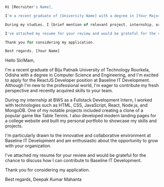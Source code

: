 ```js
Hi [Recruiter's Name],

I'm a recent graduate of [University Name] with a degree in [Your Major], and I'm excited to apply for the [Position Name] at [Company Name]. Although I'm new to the professional world, I'm eager to contribute my fresh perspective and recently acquired skills to your team.

During my studies, I [brief mention of relevant project, internship, or achievement]. I'm particularly drawn to [specific aspect of the company/position] and am enthusiastic about the opportunity to grow with your organization.

I've attached my resume for your review and would be grateful for the chance to discuss how I can contribute to [Company Name].

Thank you for considering my application.

Best regards, [Your Name]

```



Hello Sir/Mam,

I'm a recent graduate of Biju Patnaik University of Technology Rourkela, Odisha with a degree in Computer Science and Engineering, and I'm excited to apply for the ReactJS Developer position at Baseline IT Development. Although I'm new to the professional world, I'm eager to contribute my fresh perspective and recently acquired skills to your team.

During my internship at BWS as a Fullstack Development Intern, I worked with technologies such as HTML, CSS, JavaScript, React, Node.js, and MongoDB. One of my notable projects included creating a clone of a popular game like Table Tennis. I also developed modern landing pages for a college website and built my personal portfolio to showcase my skills and projects.

I'm particularly drawn to the innovative and collaborative environment at Baseline IT Development and am enthusiastic about the opportunity to grow with your organization.

I've attached my resume for your review and would be grateful for the chance to discuss how I can contribute to Baseline IT Development.

Thank you for considering my application.

Best regards, Deepak Kumar Mahanta